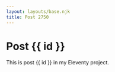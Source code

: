 ```yaml
---
layout: layouts/base.njk
title: Post 2750
---
```


# Post {{ id }}

This is post {{ id }} in my Eleventy project.
